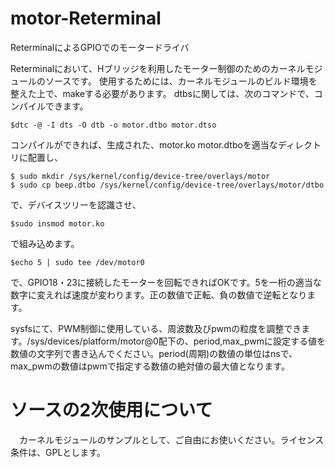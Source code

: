 # motor-Reterminal
ReterminalによるGPIOでのモータードライバ

Reterminalにおいて、Hブリッジを利用したモーター制御のためのカーネルモジュールのソースです。
使用するためには、カーネルモジュールのビルド環境を整えた上で、makeする必要があります。
dtbsに関しては、次のコマンドで、コンパイルできます。

```
$dtc -@ -I dts -O dtb -o motor.dtbo motor.dtso
```

コンパイルができれば、生成された、motor.ko motor.dtboを適当なディレクトリに配置し、

```
$ sudo mkdir /sys/kernel/config/device-tree/overlays/motor
$ sudo cp beep.dtbo /sys/kernel/config/device-tree/overlays/motor/dtbo
```

で、デバイスツリーを認識させ、

```
$sudo insmod motor.ko
```

で組み込めます。

```
$echo 5 | sudo tee /dev/motor0
```

で、GPIO18・23に接続したモーターを回転できればOKです。5を一桁の適当な数字に変えれば速度が変わります。正の数値で正転、負の数値で逆転となります。

sysfsにて、PWM制御に使用している、周波数及びpwmの粒度を調整できます。/sys/devices/platform/motor@0配下の、period,max\_pwmに設定する値を数値の文字列で書き込んでください。period(周期)の数値の単位はnsで、max\_pwmの数値はpwmで指定する数値の絶対値の最大値となります。

# ソースの2次使用について
　カーネルモジュールのサンプルとして、ご自由にお使いください。ライセンス条件は、GPLとします。

